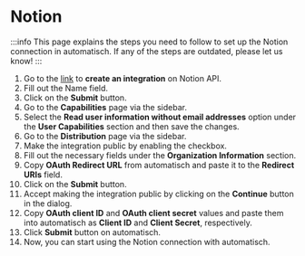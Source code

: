 # Notion

:::info
This page explains the steps you need to follow to set up the Notion
connection in automatisch. If any of the steps are outdated, please let us know!
:::

1. Go to the [link](https://www.notion.so/my-integrations) to **create an
   integration** on Notion API.
1. Fill out the Name field.
1. Click on the **Submit** button.
1. Go to the **Capabilities** page via the sidebar.
1. Select the **Read user information without email addresses** option under the **User Capabilities** section and then save the changes.
1. Go to the **Distribution** page via the sidebar.
1. Make the integration public by enabling the checkbox.
1. Fill out the necessary fields under the **Organization Information** section.
1. Copy **OAuth Redirect URL** from automatisch and paste it to the **Redirect URIs** field.
1. Click on the **Submit** button.
1. Accept making the integration public by clicking on the **Continue** button in the dialog.
1. Copy **OAuth client ID** and **OAuth client secret** values and paste them into automatisch as **Client ID** and **Client Secret**, respectively.
1. Click **Submit** button on automatisch.
1. Now, you can start using the Notion connection with automatisch.
